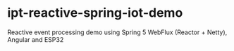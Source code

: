 # ipt-reactive-spring-iot-demo
Reactive event processing demo using Spring 5 WebFlux (Reactor + Netty), Angular and ESP32
